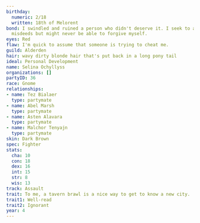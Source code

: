 ```yaml
---
birthday:
  numeric: 2/18
  written: 18th of Melorent
bond: I swindled and ruined a person who didn't deserve it. I seek to atone for my
  misdeeds but might never be able to forgive myself.
eyes: Red
flaw: I'm quick to assume that someone is trying to cheat me.
guild: Alderden
hair: wavy dirty blonde hair that's put back in a long pony tail
ideal: Personal Development
name: Selina Ochyllyss
organizations: []
partyID: 36
race: Gnome
relationships:
- name: Tez Bialaer
  type: partymate
- name: Abel Marsh
  type: partymate
- name: Asten Alavara
  type: partymate
- name: Malchor Tenyajn
  type: partymate
skin: Dark Brown
spec: Fighter
stats:
  cha: 10
  con: 18
  dex: 16
  int: 15
  str: 8
  wis: 13
track: Assault
trait: To me, a tavern brawl is a nice way to get to know a new city.
trait1: Well-read
trait2: Ignorant
year: 4
---
```

